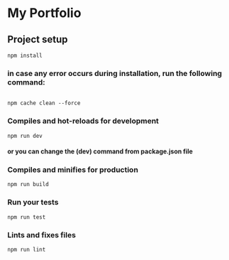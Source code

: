 # My Portfolio

## Project setup
```
npm install
```
### in case any error occurs during installation, run the following command:
```

npm cache clean --force
```

### Compiles and hot-reloads for development
```
npm run dev
```

#### or you can change the (dev) command from package.json file

### Compiles and minifies for production
```
npm run build
```

### Run your tests
```
npm run test
```

### Lints and fixes files
```
npm run lint
```
